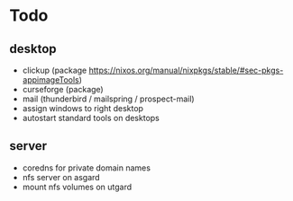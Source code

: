 # Todo

## desktop

* clickup (package https://nixos.org/manual/nixpkgs/stable/#sec-pkgs-appimageTools)
* curseforge (package)
* mail (thunderbird / mailspring / prospect-mail)
* assign windows to right desktop
* autostart standard tools on desktops

## server

* coredns for private domain names
* nfs server on asgard
* mount nfs volumes on utgard
